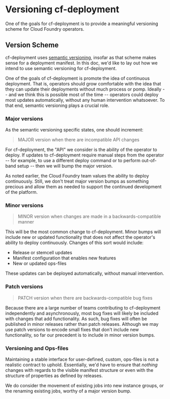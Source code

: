 # Versioning cf-deployment

One of the goals for cf-deployment
is to provide a meaningful versioning scheme
for Cloud Foundry operators.

## Version Scheme
cf-deployment uses [semantic versioning](https://server.org),
insofar as that scheme makes sense for a deployment manifest.
In this doc, we'd like to lay out
how we intend to use semantic versioning for cf-deployment.

One of the goals of cf-deployment
is promote the idea of continuous deployment.
That is, operators should grow comfortable
with the idea that they can update their deployments
without much process or pomp.
Ideally
-- and we think this is possible most of the time --
operators could deploy most updates automatically,
without any human intervention whatsoever.
To that end,
semantic versioning plays a crucial role.

### Major versions
As the semantic versioning specific states, one should increment:
> MAJOR version when there are incompatible API changes

For cf-deployment,
the "API" we consider
is the ability of the operator to deploy.
If updates to cf-deployment require manual steps
from the operator
-- for example, to use a different deploy command
or to perform out-of-band setup --
then we will bump the major version.

As noted earlier,
the Cloud Foundry team values the ability
to deploy continuously.
Still,
we don't treat major version bumps
as something precious and allow them as needed to support the continued development of the platform.

### Minor versions
> MINOR version when changes are made in a backwards-compatible manner

This will be the most common change to cf-deployment.
Minor bumps will include new or updated functionality
that does not affect the operator's ability to deploy continuously.
Changes of this sort would include:
- Release or stemcell updates
- Manifest configuration that enables new features
- New or updated ops-files

These updates can be deployed automatically,
without manual intervention.

### Patch versions
> PATCH version when there are backwards-compatible bug fixes

Because there are a large number of teams contributing to cf-deployment independently and asynchronously,
most bug fixes will likely be included with changes that add functionality.
As such, bug fixes will often be published in minor releases rather than patch releases.
Although we may use patch versions
to encode small fixes that don't include new functionality, so far our precedent is to include in minor version bumps.


### Versioning and Ops-files
Maintaining a stable interface for user-defined, custom, ops-files is not a realistic contract to uphold.
Essentially, we'd have to ensure that _nothing_ changes with regards to
the visible manifest structure
or
even with the structure of properties as defined by releases.

We do consider the movement of existing jobs into new instance groups, or the renaming existing jobs, worthy of a major version bump.
